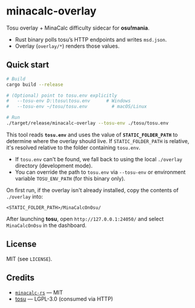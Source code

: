 # minacalc-overlay

Tosu overlay + MinaCalc difficulty sidecar for **osu!mania**.

- Rust binary polls tosu’s HTTP endpoints and writes `msd.json`.
- Overlay (`overlay/*`) renders those values.

## Quick start

```bash
# Build
cargo build --release

# (Optional) point to tosu.env explicitly
#   --tosu-env D:\tosu\tosu.env      # Windows
#   --tosu-env ~/tosu/tosu.env         # macOS/Linux

# Run
./target/release/minacalc-overlay --tosu-env ./tosu/tosu.env
```


This tool reads **`tosu.env`** and uses the value of **`STATIC_FOLDER_PATH`** to determine where the overlay should live. If `STATIC_FOLDER_PATH` is relative, it's resolved relative to the folder containing `tosu.env`.

- If `tosu.env` can't be found, we fall back to using the local `./overlay` directory (development mode).
- You can override the path to `tosu.env` via `--tosu-env` or environment variable `TOSU_ENV_PATH` (for this binary only).

On first run, if the overlay isn't already installed,  copy the contents of `./overlay` into:
```
<STATIC_FOLDER_PATH>/MinaCalcOnOsu/
```

After launching **tosu**, open `http://127.0.0.1:24050/` and select `MinaCalcOnOsu` in the dashboard.

## License

MIT (see `LICENSE`).

## Credits

- [`minacalc-rs`](https://crates.io/crates/minacalc-rs) — MIT
- [tosu](https://github.com/tosuapp/tosu) — LGPL-3.0 (consumed via HTTP)

